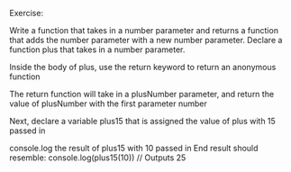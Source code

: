 Exercise:

Write a function that takes in a number parameter and returns a function that adds the number parameter with a new number parameter.
Declare a function plus that takes in a number parameter.

Inside the body of plus, use the return keyword to return an anonymous function

The return function will take in a plusNumber parameter, and return the value of plusNumber with the first parameter number

Next, declare a variable plus15 that is assigned the value of plus with 15 passed in

console.log the result of plus15 with 10 passed in
End result should resemble: console.log(plus15(10)) // Outputs 25